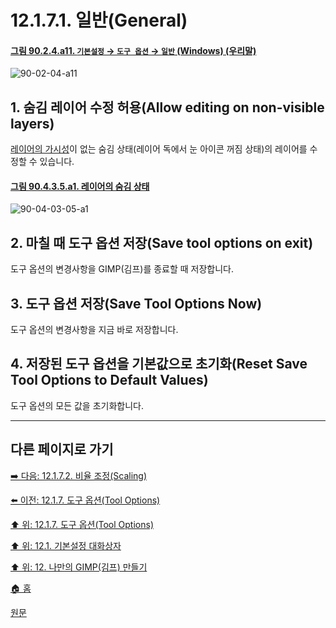 # 12.1.7.1. 일반(General)

<a id="90-02-04-a11"></a>

#### [그림 90.2.4.a11. `기본설정` → `도구 옵션` → `일반` (Windows) (우리말)](./90-02-04-tool-options.md#90-02-04-a11)
![90-02-04-a11](https://github.com/wonder13662/gimp/assets/15767104/92b59858-2183-4041-8cbf-79e62762fd84)

## 1. 숨김 레이어 수정 허용(Allow editing on non-visible layers)
[레이어의 가시성](./08-01-01-04-visibility.md)이 없는 숨김 상태(레이어 독에서 눈 아이콘 꺼짐 상태)의 레이어를 수정할 수 있습니다.

<a id="90-04-03-05-a1"></a>

#### [그림 90.4.3.5.a1. 레이어의 숨김 상태](./90-04-03-05-visibility.md#90-04-03-05-a1)
![90-04-03-05-a1](https://github.com/wonder13662/gimp/assets/15767104/5724d0c0-8444-4d84-a4b8-26dd4f15170c)

[comment]: <> (TODO 숨김 상태의 레이어 수정하는 영상 추가)

## 2. 마칠 때 도구 옵션 저장(Save tool options on exit)
도구 옵션의 변경사항을 GIMP(김프)를 종료할 때 저장합니다.

## 3. 도구 옵션 저장(Save Tool Options Now)
도구 옵션의 변경사항을 지금 바로 저장합니다.

## 4. 저장된 도구 옵션을 기본값으로 초기화(Reset Save Tool Options to Default Values)
도구 옵션의 모든 값을 초기화합니다.

***

## 다른 페이지로 가기

[➡️ 다음: 12.1.7.2. 비율 조정(Scaling)](./12-01-07-02-scaling.md)

[⬅️ 이전: 12.1.7. 도구 옵션(Tool Options)](./12-01-07-00-tool-options.md)

[⬆️ 위: 12.1.7. 도구 옵션(Tool Options)](./12-01-07-00-tool-options.md)

[⬆️ 위: 12.1. 기본설정 대화상자](./12-01-00-preference-dialog.md)

[⬆️ 위: 12. 나만의 GIMP(김프) 만들기](./12-00-enrich-my-gimp.md)

[🏠 홈](./00-home.md)

[원문](https://docs.gimp.org/2.10/ko/gimp-pimping.html#idm8260)
